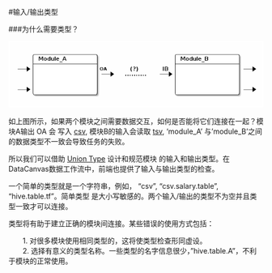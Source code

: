 #输入/输出类型

###<a name="id1">为什么需要类型？</a>

![](io-types.png)

如上图所示，如果两个模块之间需要数据交互，如何是否能将它们连接在一起？模块A输出 OA 会 写入 [csv](http://en.wikipedia.org/wiki/Comma-separated_values), 模块B的输入会读取 [tsv](http://en.wikipedia.org/wiki/Tab-separated_values), ‘module_A’ 与’module_B’之间的数据类型不一致会导致任务的失败。

所以我们可以借助 [Union Type](http://en.wikipedia.org/wiki/Union_type) 设计和规范模块 的输入和输出类型。在DataCanvas数据工作流中，前端也提供了输入与输出类型的检查。

一个简单的类型就是一个字符串，例如， “csv”, “csv.salary.table”, “hive.table.tf”。简单类型 是大小写敏感的。两个输入/输出的类型不为空并且类型一致才可以连接。

类型将有助于建立正确的模块间连接。某些错误的使用方式包括：

　　1. 对很多模块使用相同类型的，这将使类型检查形同虚设。<br/>
　　2. 选择有意义的类型名称。一些类型的名字信息很少，”hive.table.A”，不利于模块的正常使用。

